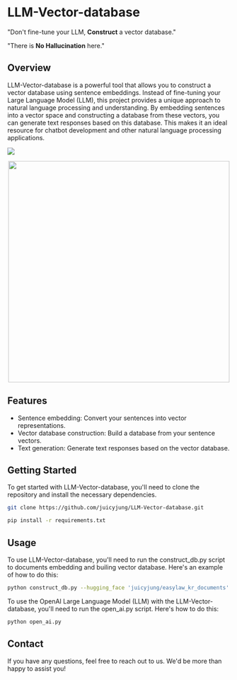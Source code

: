# LLM-Vector-database

"Don't fine-tune your LLM, **Construct** a vector database."

"There is **No Hallucination** here."

## Overview

LLM-Vector-database is a powerful tool that allows you to construct a vector database using sentence embeddings. Instead of fine-tuning your Large Language Model (LLM), this project provides a unique approach to natural language processing and understanding. By embedding sentences into a vector space and constructing a database from these vectors, you can generate text responses based on this database. This makes it an ideal resource for chatbot development and other natural language processing applications.

<img src="https://github.com/juicyjung/LLM-Vector-database/assets/83687471/384a9fe0-00dc-454a-a625-9fa5c22bad11">
<br>
<p align="center">
  <img src="https://github.com/juicyjung/LLM-Vector-database/assets/83687471/66aa6397-38c4-4d49-a298-4a736e102111" width="500">
</p>


## Features

- Sentence embedding: Convert your sentences into vector representations.
- Vector database construction: Build a database from your sentence vectors.
- Text generation: Generate text responses based on the vector database.

## Getting Started

To get started with LLM-Vector-database, you'll need to clone the repository and install the necessary dependencies.

```bash
git clone https://github.com/juicyjung/LLM-Vector-database.git
```

```bash
pip install -r requirements.txt
```

## Usage

To use LLM-Vector-database, you'll need to run the construct_db.py script to documents embedding and builing vector database. Here's an example of how to do this:

```bash
python construct_db.py --hugging_face 'juicyjung/easylaw_kr_documents'
```

To use the OpenAI Large Language Model (LLM) with the LLM-Vector-database, you'll need to run the open_ai.py script. Here's how to do this:

```bash
python open_ai.py
```

## Contact

If you have any questions, feel free to reach out to us. We'd be more than happy to assist you!
